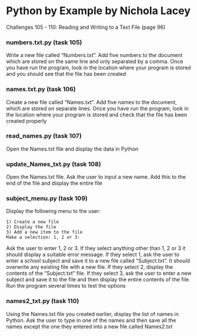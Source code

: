 # **Python by Example by Nichola Lacey**
Challenges 105 - 110: Reading and Writing to a Text File (page 96)


### **numbers.txt.py (task 105)**
Write a new file called “Numbers.txt”. Add five numbers to the document which are stored on the same line and only separated by a comma. Once you have run the program, look in the location where your program is stored and you should see that the file has been created

### **names.txt.py (task 106)**
Create a new file called “Names.txt”. Add five names to the document, which are stored on separate lines. Once you have run the program, look in the location where your program is stored and check that the file has been created properly

### **read_names.py (task 107)**
Open the Names.txt file and display the data in Python

### **update_Names_txt.py (task 108)**
Open the Names.txt file. Ask the user to input a new name. Add this to the end of the file and display the entire file

### **subject_menu.py (task 109)**
Display the following menu to the user:
```
1) Create a new file
2) Display the file
3) Add a new item to the file
Make a selection: 1, 2 or 3:
```

Ask the user to enter 1, 2 or 3. If they select anything other than 1, 2 or 3 it should display a suitable error message. If they select 1, ask the user to enter a school subject and save it to a new file called “Subject.txt”. It should overwrite any existing file with a new file. If they select 2, display the contents of the “Subject.txt” file. If they select 3, ask the user to enter a new subject and save it to the file and then display the entire contents of the file. Run the program several times to test the options

### **names2_txt.py (task 110)**
Using the Names.txt file you created earlier, display the list of names in Python. Ask the user to type in one of the names and then save all the names except the one they entered into a new file called Names2.txt

